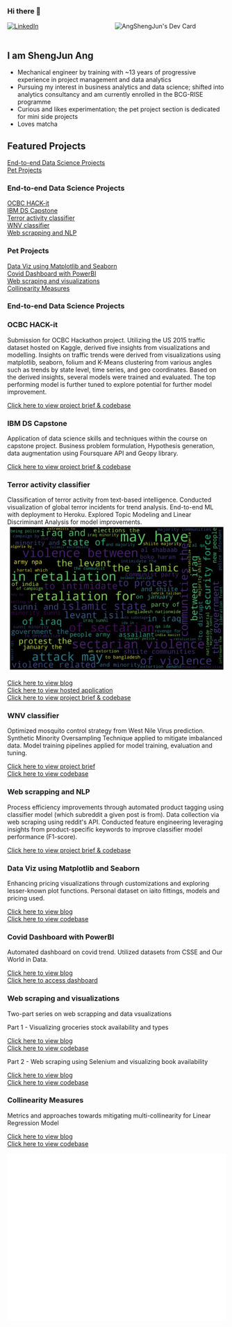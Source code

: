 ### Hi there 👋

<div align="left">
  <a href="https://www.linkedin.com/in/shengjunang/">
      <img
        src="https://img.shields.io/static/v1?logo=linkedin&style=flat-square&color=0072b1&label=LinkedIn&message=%E2%98%86"
        alt="LinkedIn"
      />
    </a>
  <a href="https://app.daily.dev/ShengJun">
    <img 
         width="256"
         align="right"
         src="https://api.daily.dev/devcards/8cf0ce3c331e4acab14d98f3ccbf12ea.png?r=x81" alt="AngShengJun's Dev Card"/>
  </a>
</div>

<br />

## I am ShengJun Ang

- Mechanical engineer by training with ~13 years of progressive experience in project management and data analytics
- Pursuing my interest in business analytics and data science; shifted into analytics consultancy and am currently enrolled in the BCG-RISE programme
- Curious and likes experimentation; the pet project section is dedicated for mini side projects
- Loves matcha

<!-- Add link to the sections -->
## Featured Projects <br> 
[End-to-end Data Science Projects](#End-to-end-Data-Science-Projects) <br>
[Pet Projects](#Pet-Projects) <br>
<!-- ABOUT Section Ends -->

<!-- FEATURED PROJECTS Section Starts -->

<!-- Add your details -->
### End-to-end Data Science Projects <br>
[OCBC HACK-it](#OCBC-HACK-it) <br>
[IBM DS Capstone](#IBM-DS-Capstone)<br>
[Terror activity classifier](#Terror-activity-classifier) <br>
[WNV classifier](#WNV-classifier)<br>
[Web scrapping and NLP](#Web-scrapping-and-NLP)<br>

### Pet Projects
[Data Viz using Matplotlib and Seaborn](#Data-Viz-using-Matplotlib-and-Seaborn)<br>
[Covid Dashboard with PowerBI](#Covid-Dashboard-with-PowerBI)<br>
[Web scraping and visualizations](#Web-scraping-and-visualizations)<br>
[Collinearity Measures](#Collinearity-Measures)<br>


<!-- Add your details -->
### End-to-end Data Science Projects
### OCBC HACK-it
Submission for OCBC Hackathon project. Utilizing the US 2015 traffic dataset hosted on Kaggle, derived five insights from visualizations and modelling.
Insights on traffic trends were derived from visualizations using matplotlib, seaborn, folium and K-Means clustering
from various angles such as trends by state level, time series, and geo coordinates.
Based on the derived insights, several models were trained and evaluated. The top performing model is further
tuned to explore potential for further model improvement. 

[Click here to view project brief & codebase](https://github.com/AngShengJun/hackathon)

### IBM DS Capstone
Application of data science skills and techniques within the course on capstone project. 
Business problem formulation, Hypothesis generation, data augmentation using Foursquare API and Geopy library.

[Click here to view project brief & codebase](https://github.com/AngShengJun/Coursera_Capstone)

### Terror activity classifier
Classification of terror activity from text-based intelligence. Conducted visualization of global terror incidents for trend analysis. End-to-end ML with deployment to Heroku. Explored Topic Modeling and Linear Discriminant Analysis for model improvements.
![alt text](https://raw.githubusercontent.com/AngShengJun/dsicapstone/master/misc/9.jpg)

[Click here to view blog](https://towardsdatascience.com/text-classification-supervised-unsupervised-learning-approaches-9fd5e01a036)<br>
[Click here to view hosted application](https://enigmatic-reef-60524.herokuapp.com/)<br>
[Click here to view project brief & codebase](https://github.com/AngShengJun/hackathon)<br>

### WNV classifier
Optimized mosquito control strategy from West Nile Virus prediction. 
Synthetic Minority Oversampling Technique applied to mitigate imbalanced data. Model training pipelines applied for model training, evaluation and tuning.

[Click here to view project brief](https://github.com/AngShengJun/dsi14P4)<br>
[Click here to view codebase](https://github.com/AngShengJun/dsi14P4/tree/master/assets/working)<br>

### Web scrapping and NLP
Process efficiency improvements through automated product tagging using classifier model (which subreddit a given post is from).
Data collection via web scraping using reddit's API. 
Conducted feature engineering leveraging insights from product-specific keywords to improve classifier model performance (F1-score).

[Click here to view project brief & codebase](https://github.com/AngShengJun/dsi14projects/tree/master/project_3)<br>

### Data Viz using Matplotlib and Seaborn
Enhancing pricing visualizations through customizations and exploring lesser-known plot functions.
Personal dataset on iaito fittings, models and pricing used.

[Click here to view blog](https://towardsdatascience.com/data-visualization-using-matplotlib-seaborn-97f788f18084)<br>
[Click here to view codebase](https://github.com/AngShengJun/dsi14projects/tree/master/project_3)<br>

### Covid Dashboard with PowerBI
Automated dashboard on covid trend. Utilized datasets from CSSE and Our World in Data.

[Click here to view blog](https://medium.com/data-arena/building-covid19-dashboard-with-power-bi-cd20869d4ee3)<br>
[Click here to access dashboard](https://github.com/AngShengJun/petProj/blob/master/covid19_pwrBI/Covid19Data.pbix)<br>

### Web scraping and visualizations
Two-part series on web scrapping and data vsualizations

Part 1 - Visualizing groceries stock availability and types

[Click here to view blog](https://medium.com/data-arena/web-scraping-using-python-i-627b19ed0bcc)<br>
[Click here to view codebase](https://github.com/AngShengJun/petProj/tree/master/web_scrape/e-commerce_fairprice)<br>

Part 2 - Web scraping using Selenium and visualizing book availability

[Click here to view blog](https://medium.com/data-arena/web-scraping-using-python-ii-d8a8590c0e94)<br>
[Click here to view codebase](https://github.com/AngShengJun/petProj/tree/master/web_scrape/selenium)<br>

### Collinearity Measures
Metrics and approaches towards mitigating multi-collinearity for Linear Regression Model

[Click here to view blog](https://towardsdatascience.com/collinearity-measures-6543d8597a2e)<br>
[Click here to view codebase](https://github.com/AngShengJun/petProj/tree/master/eda_viz)<br>


<!-- FEATURED PROJECTS Section Ends -->

![Metrics](https://raw.githubusercontent.com/AngShengJun/AngShengJun/github-metrics/github-metrics.svg)
  
<!--
**AngShengJun/AngShengJun** is a ✨ _special_ ✨ repository because its `README.md` (this file) appears on your GitHub profile.

Here are some ideas to get you started:

- 🔭 I’m currently working on ...
- 🌱 I’m currently learning ...
- 👯 I’m looking to collaborate on ...
- 🤔 I’m looking for help with ...
- 💬 Ask me about ...
- 📫 How to reach me: ...
- 😄 Pronouns: ...
- ⚡ Fun fact: ...
-->
